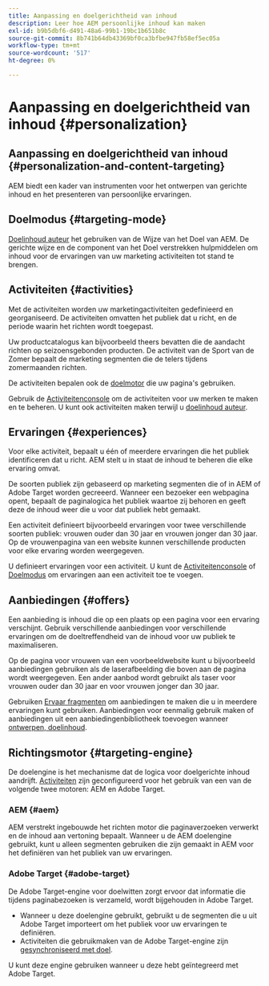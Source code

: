 ```yaml
---
title: Aanpassing en doelgerichtheid van inhoud
description: Leer hoe AEM persoonlijke inhoud kan maken
exl-id: b9b5dbf6-d491-48a6-99b1-19bc1b651b8c
source-git-commit: 8b741b64db43369bf0ca3bfbe947fb58ef5ec05a
workflow-type: tm+mt
source-wordcount: '517'
ht-degree: 0%

---
```


# Aanpassing en doelgerichtheid van inhoud {#personalization}

## Aanpassing en doelgerichtheid van inhoud {#personalization-and-content-targeting}

AEM biedt een kader van instrumenten voor het ontwerpen van gerichte inhoud en het presenteren van persoonlijke ervaringen.

## Doelmodus {#targeting-mode}

[Doelinhoud auteur](/help/sites-cloud/authoring/personalization/targeted-content.md) het gebruiken van de Wijze van het Doel van AEM. De gerichte wijze en de component van het Doel verstrekken hulpmiddelen om inhoud voor de ervaringen van uw marketing activiteiten tot stand te brengen.

## Activiteiten {#activities}

Met de activiteiten worden uw marketingactiviteiten gedefinieerd en georganiseerd. De activiteiten omvatten het publiek dat u richt, en de periode waarin het richten wordt toegepast.

Uw productcatalogus kan bijvoorbeeld theers bevatten die de aandacht richten op seizoensgebonden producten. De activiteit van de Sport van de Zomer bepaalt de marketing segmenten die de telers tijdens zomermaanden richten.

De activiteiten bepalen ook de [doelmotor](#targeting-engine) die uw pagina&#39;s gebruiken.

Gebruik de [Activiteitenconsole](/help/sites-cloud/authoring/personalization/activities.md) om de activiteiten voor uw merken te maken en te beheren. U kunt ook activiteiten maken terwijl u [doelinhoud auteur](/help/sites-cloud/authoring/personalization/targeted-content.md).

## Ervaringen {#experiences}

Voor elke activiteit, bepaalt u één of meerdere ervaringen die het publiek identificeren dat u richt. AEM stelt u in staat de inhoud te beheren die elke ervaring omvat.

De soorten publiek zijn gebaseerd op marketing segmenten die of in AEM of Adobe Target worden gecreeerd. Wanneer een bezoeker een webpagina opent, bepaalt de paginalogica het publiek waartoe zij behoren en geeft deze de inhoud weer die u voor dat publiek hebt gemaakt.

Een activiteit definieert bijvoorbeeld ervaringen voor twee verschillende soorten publiek: vrouwen ouder dan 30 jaar en vrouwen jonger dan 30 jaar. Op de vrouwenpagina van een website kunnen verschillende producten voor elke ervaring worden weergegeven.

U definieert ervaringen voor een activiteit. U kunt de [Activiteitenconsole](/help/sites-cloud/authoring/personalization/activities.md#adding-editing-an-activity-using-the-activities-console) of [Doelmodus](/help/sites-cloud/authoring/personalization/targeted-content.md#adding-and-removing-experiences-using-targeting-mode) om ervaringen aan een activiteit toe te voegen.

## Aanbiedingen {#offers}

Een aanbieding is inhoud die op een plaats op een pagina voor een ervaring verschijnt. Gebruik verschillende aanbiedingen voor verschillende ervaringen om de doeltreffendheid van de inhoud voor uw publiek te maximaliseren.

Op de pagina voor vrouwen van een voorbeeldwebsite kunt u bijvoorbeeld aanbiedingen gebruiken als de laserafbeelding die boven aan de pagina wordt weergegeven. Een ander aanbod wordt gebruikt als taser voor vrouwen ouder dan 30 jaar en voor vrouwen jonger dan 30 jaar.

Gebruiken [Ervaar fragmenten](/help/sites-cloud/authoring/fundamentals/experience-fragments.md#personalization-experience-fragment) om aanbiedingen te maken die u in meerdere ervaringen kunt gebruiken. Aanbiedingen voor eenmalig gebruik maken of aanbiedingen uit een aanbiedingenbibliotheek toevoegen wanneer [ontwerpen, doelinhoud](/help/sites-cloud/authoring/personalization/targeted-content.md).

<!--
Use the [Offers console](/help/sites-cloud/authoring/personalization/offers.md) to create offers that you can use in multiple experiences. Create single-use offers or add offers from an offer library when [authoring targeted content](/help/sites-cloud/authoring/personalization/targeted-content.md).
-->

## Richtingsmotor {#targeting-engine}

De doelengine is het mechanisme dat de logica voor doelgerichte inhoud aandrijft. [Activiteiten](/help/sites-cloud/authoring/personalization/activities.md) zijn geconfigureerd voor het gebruik van een van de volgende twee motoren: AEM en Adobe Target.

### AEM {#aem}

AEM verstrekt ingebouwde het richten motor die paginaverzoeken verwerkt en de inhoud aan vertoning bepaalt. Wanneer u de AEM doelengine gebruikt, kunt u alleen segmenten gebruiken die zijn gemaakt in AEM voor het definiëren van het publiek van uw ervaringen.

### Adobe Target {#adobe-target}

De Adobe Target-engine voor doelwitten zorgt ervoor dat informatie die tijdens paginabezoeken is verzameld, wordt bijgehouden in Adobe Target.

* Wanneer u deze doelengine gebruikt, gebruikt u de segmenten die u uit Adobe Target importeert om het publiek voor uw ervaringen te definiëren.
* Activiteiten die gebruikmaken van de Adobe Target-engine zijn [gesynchroniseerd met doel](/help/sites-cloud/authoring/personalization/activities.md#synchronizing-activities-with-adobe-target).

U kunt deze engine gebruiken wanneer u deze hebt geïntegreerd met Adobe Target. <!--You can use this engine when you have [integrated with Adobe Target](/help/sites-administering/opt-in.md).-->
